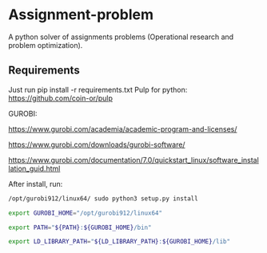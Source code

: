 # Assignment-problem

A python solver of assignments problems (Operational research and problem optimization).

## Requirements

Just run pip install -r requirements.txt
Pulp for python: <https://github.com/coin-or/pulp>

GUROBI:

<https://www.gurobi.com/academia/academic-program-and-licenses/>

<https://www.gurobi.com/downloads/gurobi-software/>

<https://www.gurobi.com/documentation/7.0/quickstart_linux/software_installation_guid.html>

After install, run:

```bash
/opt/gurobi912/linux64/ sudo python3 setup.py install

export GUROBI_HOME="/opt/gurobi912/linux64"

export PATH="${PATH}:${GUROBI_HOME}/bin"

export LD_LIBRARY_PATH="${LD_LIBRARY_PATH}:${GUROBI_HOME}/lib"
```
